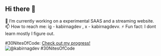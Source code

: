 ## Hi there 👋
  🔭 I’m currently working on a experimental SAAS and a streaming website.
  📫 How to reach me: ig - kabirnagdev , x  - kabirnagdevv.
  ⚡ Fun fact: I dont learn mostly I figure out.
  
<!--
**kabirnagdev/kabirnagdev** is a ✨ _special_ ✨ repository because its `README.md` (this file) appears on your GitHub profile.

Here are some ideas to get you started:

🔭 I’m currently working on ...
- 🌱 I’m currently learning ...
- 👯 I’m looking to collaborate on ...
- 🤔 I’m looking for help with ...
- 💬 Ask me about ...
- 📫 How to reach me: ...
- 😄 Pronouns: ...
- ⚡ Fun fact: ...
-->
  #30NitesOfCode: [Check out my progress!](https://www.codedex.io/@kabirnagdev/30-nites-of-code)  
  ![@kabirnagdev #30NitesOfCode](https://www.codedex.io/api/petStatus?user=kabirnagdev)
